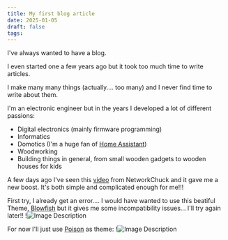```yaml
---
title: My first blog article
date: 2025-01-05
draft: false
tags:
---
```



I've always wanted to have a blog. 

I even started one a few years ago but it took too much time to write articles. 

I make many many things (actually.... too many) and I never find time to write about them.

I'm an electronic engineer but in the years I developed a lot of different passions: 
- Digital electronics (mainly firmware programming)
- Informatics
- Domotics (I'm a huge fan of [Home Assistant](https://www.home-assistant.io))
- Woodworking
- Building things in general, from small wooden gadgets to wooden houses for kids

A few days ago I've seen this [video](https://www.youtube.com/watch?v=dnE7c0ELEH8) from NetworkChuck and it gave me a new boost. It's both simple and complicated enough for me!!!

First try, I already get an error.... I would have wanted to use this beatiful Theme, [Blowfish](https://themes.gohugo.io/themes/blowfish/) but it gives me some incompatibility issues... I'll try again later!!
!![Image Description](/images/Pasted%20image%2020250105210655.png)

For now I'll just use [Poison](https://themes.gohugo.io/themes/poison/) as theme:
!![Image Description](/images/Pasted%20image%2020250105210816.png)
